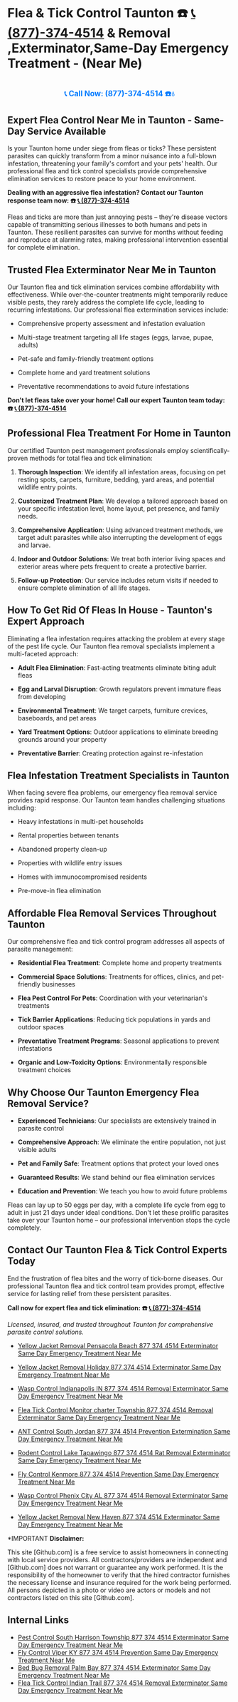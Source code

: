 # Flea & Tick Control Taunton ☎️ [📞 (877)-374-4514](https://pest-control-4514.netlify.app) & Removal ,Exterminator,Same-Day Emergency Treatment - (Near Me) 
# 

<p align="center" style="font-size: 1.2em; font-weight: bold; margin: 20px 0;">
  <a href="https://pest-control-4514.netlify.app" target="_blank" style="color: #007BFF; text-decoration: none;">📞 Call Now: (877)-374-4514 ☎️💧</a>
</p>

## Expert Flea Control Near Me in Taunton - Same-Day Service Available

Is your Taunton home under siege from fleas or ticks? These persistent parasites can quickly transform from a minor nuisance into a full-blown infestation, threatening your family's comfort and your pets' health. Our professional flea and tick control specialists provide comprehensive elimination services to restore peace to your home environment.

**Dealing with an aggressive flea infestation? Contact our Taunton response team now: ☎️ [📞 (877)-374-4514](https://pest-control-4514.netlify.app)**

Fleas and ticks are more than just annoying pests – they're disease vectors capable of transmitting serious illnesses to both humans and pets in Taunton. These resilient parasites can survive for months without feeding and reproduce at alarming rates, making professional intervention essential for complete elimination.

## Trusted Flea Exterminator Near Me in Taunton

Our Taunton flea and tick elimination services combine affordability with effectiveness. While over-the-counter treatments might temporarily reduce visible pests, they rarely address the complete life cycle, leading to recurring infestations. Our professional flea extermination services include:

- Comprehensive property assessment and infestation evaluation  

- Multi-stage treatment targeting all life stages (eggs, larvae, pupae, adults)  

- Pet-safe and family-friendly treatment options  

- Complete home and yard treatment solutions  

- Preventative recommendations to avoid future infestations  

**Don't let fleas take over your home! Call our expert Taunton team today: ☎️ [📞 (877)-374-4514](https://pest-control-4514.netlify.app)**

## Professional Flea Treatment For Home in Taunton

Our certified Taunton pest management professionals employ scientifically-proven methods for total flea and tick elimination:

1. **Thorough Inspection**: We identify all infestation areas, focusing on pet resting spots, carpets, furniture, bedding, yard areas, and potential wildlife entry points.  

2. **Customized Treatment Plan**: We develop a tailored approach based on your specific infestation level, home layout, pet presence, and family needs.  

3. **Comprehensive Application**: Using advanced treatment methods, we target adult parasites while also interrupting the development of eggs and larvae.  

4. **Indoor and Outdoor Solutions**: We treat both interior living spaces and exterior areas where pets frequent to create a protective barrier.  

5. **Follow-up Protection**: Our service includes return visits if needed to ensure complete elimination of all life stages.  

## How To Get Rid Of Fleas In House - Taunton's Expert Approach

Eliminating a flea infestation requires attacking the problem at every stage of the pest life cycle. Our Taunton flea removal specialists implement a multi-faceted approach:

- **Adult Flea Elimination**: Fast-acting treatments eliminate biting adult fleas  

- **Egg and Larval Disruption**: Growth regulators prevent immature fleas from developing  

- **Environmental Treatment**: We target carpets, furniture crevices, baseboards, and pet areas  

- **Yard Treatment Options**: Outdoor applications to eliminate breeding grounds around your property  

- **Preventative Barrier**: Creating protection against re-infestation  

## Flea Infestation Treatment Specialists in Taunton

When facing severe flea problems, our emergency flea removal service provides rapid response. Our Taunton team handles challenging situations including:

- Heavy infestations in multi-pet households  

- Rental properties between tenants  

- Abandoned property clean-up  

- Properties with wildlife entry issues  

- Homes with immunocompromised residents  

- Pre-move-in flea elimination  

## Affordable Flea Removal Services Throughout Taunton

Our comprehensive flea and tick control program addresses all aspects of parasite management:

- **Residential Flea Treatment**: Complete home and property treatments  

- **Commercial Space Solutions**: Treatments for offices, clinics, and pet-friendly businesses  

- **Flea Pest Control For Pets**: Coordination with your veterinarian's treatments  

- **Tick Barrier Applications**: Reducing tick populations in yards and outdoor spaces  

- **Preventative Treatment Programs**: Seasonal applications to prevent infestations  

- **Organic and Low-Toxicity Options**: Environmentally responsible treatment choices  

## Why Choose Our Taunton Emergency Flea Removal Service?

- **Experienced Technicians**: Our specialists are extensively trained in parasite control  

- **Comprehensive Approach**: We eliminate the entire population, not just visible adults  

- **Pet and Family Safe**: Treatment options that protect your loved ones  

- **Guaranteed Results**: We stand behind our flea elimination services  

- **Education and Prevention**: We teach you how to avoid future problems  

Fleas can lay up to 50 eggs per day, with a complete life cycle from egg to adult in just 21 days under ideal conditions. Don't let these prolific parasites take over your Taunton home – our professional intervention stops the cycle completely.

## Contact Our Taunton Flea & Tick Control Experts Today

End the frustration of flea bites and the worry of tick-borne diseases. Our professional Taunton flea and tick control team provides prompt, effective service for lasting relief from these persistent parasites.

**Call now for expert flea and tick elimination: ☎️ [📞 (877)-374-4514](https://pest-control-4514.netlify.app)**

*Licensed, insured, and trusted throughout Taunton for comprehensive parasite control solutions.*


- [Yellow Jacket Removal Pensacola Beach 877 374 4514 Exterminator Same Day Emergency Treatment Near Me](https://github.com/allyoucaneatsushiin/pest-control/blob/main/Yellow-Jacket-Removal-Pensacola-Beach-877-374-4514-Exterminator-Same-Day-Emergency-Treatment-Near-Me.md)
- [Yellow Jacket Removal Holiday 877 374 4514 Exterminator Same Day Emergency Treatment Near Me](https://github.com/allyoucaneatsushiin/pest-control/blob/main/Yellow-Jacket-Removal-Holiday-877-374-4514-Exterminator-Same-Day-Emergency-Treatment-Near-Me.md)
- [Wasp Control Indianapolis IN 877 374 4514 Removal Exterminator Same Day Emergency Treatment Near Me](https://github.com/allyoucaneatsushiin/pest-control/blob/main/Wasp-Control-Indianapolis-IN-877-374-4514-Removal-Exterminator-Same-Day-Emergency-Treatment-Near-Me.md)


- [Flea Tick Control Monitor charter Township 877 374 4514 Removal Exterminator Same Day Emergency Treatment Near Me](https://github.com/allyoucaneatsushiin/pest-control/blob/main/Flea-Tick-Control-Monitor-charter-Township-877-374-4514-Removal-Exterminator-Same-Day-Emergency-Treatment-Near-Me.md)
- [ANT Control South Jordan 877 374 4514 Prevention Extermination Same Day Emergency Treatment Near Me](https://github.com/allyoucaneatsushiin/pest-control/blob/main/ANT-Control-South-Jordan-877-374-4514-Prevention-Extermination-Same-Day-Emergency-Treatment-Near-Me.md)
- [Rodent Control Lake Tapawingo 877 374 4514 Rat Removal Exterminator Same Day Emergency Treatment Near Me](https://github.com/allyoucaneatsushiin/pest-control/blob/main/Rodent-Control-Lake-Tapawingo-877-374-4514-Rat-Removal-Exterminator-Same-Day-Emergency-Treatment-Near-Me.md)


- [Fly Control Kenmore 877 374 4514 Prevention Same Day Emergency Treatment Near Me](https://github.com/allyoucaneatsushiin/pest-control/blob/main/Fly-Control-Kenmore-877-374-4514-Prevention-Same-Day-Emergency-Treatment-Near-Me.md)
- [Wasp Control Phenix City AL 877 374 4514 Removal Exterminator Same Day Emergency Treatment Near Me](https://github.com/allyoucaneatsushiin/pest-control/blob/main/Wasp-Control-Phenix-City-AL-877-374-4514-Removal-Exterminator-Same-Day-Emergency-Treatment-Near-Me.md)
- [Yellow Jacket Removal New Haven 877 374 4514 Exterminator Same Day Emergency Treatment Near Me](https://github.com/allyoucaneatsushiin/pest-control/blob/main/Yellow-Jacket-Removal-New-Haven-877-374-4514-Exterminator-Same-Day-Emergency-Treatment-Near-Me.md)


*IMPORTANT **Disclaimer:**  

This site [Github.com] is a free service to assist homeowners in connecting with local service providers. All contractors/providers are independent and [Github.com] does not warrant or guarantee any work performed. It is the responsibility of the homeowner to verify that the hired contractor furnishes the necessary license and insurance required for the work being performed. All persons depicted in a photo or video are actors or models and not contractors listed on this site [Github.com].


## Internal Links
- [Pest Control South Harrison Township 877 374 4514 Exterminator Same Day Emergency Treatment Near Me](https://github.com/allyoucaneatsushiin/pest-control/blob/main/Pest-Control-South-Harrison-Township-877-374-4514-Exterminator-Same-Day-Emergency-Treatment-Near-Me.md)
- [Fly Control Viper KY 877 374 4514 Prevention Same Day Emergency Treatment Near Me](https://github.com/allyoucaneatsushiin/pest-control/blob/main/Fly-Control-Viper-KY-877-374-4514-Prevention-Same-Day-Emergency-Treatment-Near-Me.md)
- [Bed Bug Removal Palm Bay 877 374 4514 Exterminator Same Day Emergency Treatment Near Me](https://github.com/allyoucaneatsushiin/pest-control/blob/main/Bed-Bug-Removal-Palm-Bay-877-374-4514-Exterminator-Same-Day-Emergency-Treatment-Near-Me.md)
- [Flea Tick Control Indian Trail 877 374 4514 Removal Exterminator Same Day Emergency Treatment Near Me](https://github.com/allyoucaneatsushiin/pest-control/blob/main/Flea-Tick-Control-Indian-Trail-877-374-4514-Removal-Exterminator-Same-Day-Emergency-Treatment-Near-Me.md)
